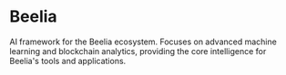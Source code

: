 # Beelia
AI framework for the Beelia ecosystem. Focuses on advanced machine learning and blockchain analytics, providing the core intelligence for Beelia's tools and applications.

